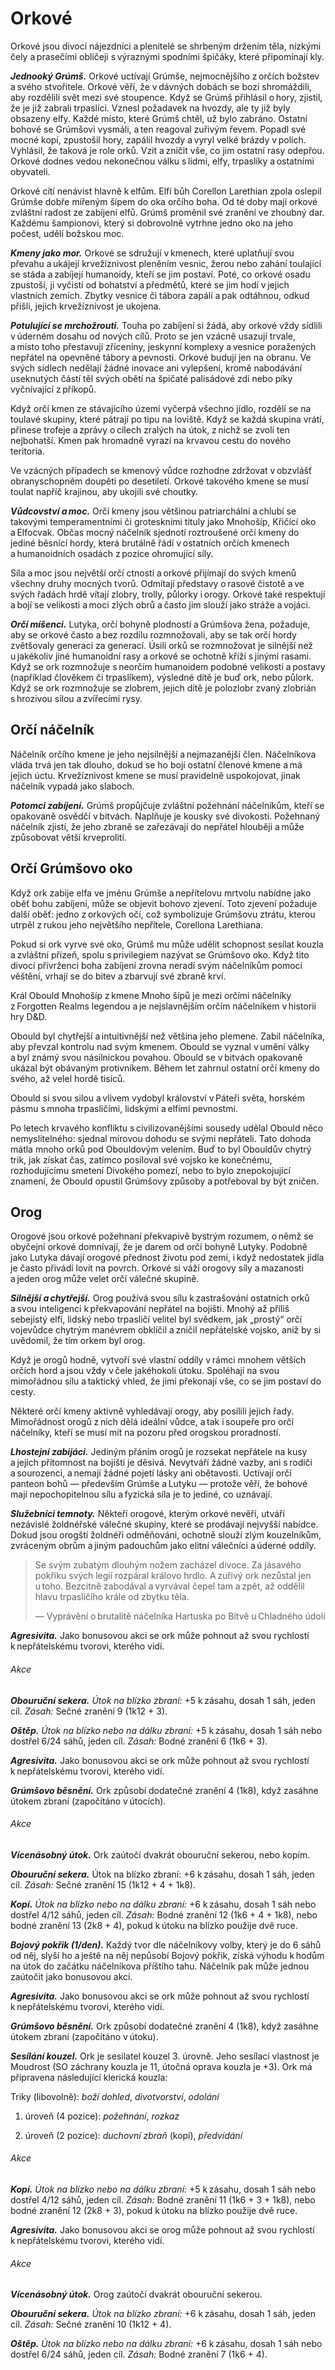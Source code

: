 # Orkové
  
Orkové jsou divocí nájezdníci a plenitelé se shrbeným držením těla, nízkými čely a prasečími obličeji s výraznými spodními špičáky, které připomínají kly.
  
***Jednooký Grúmš.*** Orkové uctívají Grúmše, nejmocnějšího z orčích božstev a svého stvořitele. Orkové věří, že v dávných dobách se bozi shromáždili, aby rozdělili svět mezi své stoupence. Když se Grúmš přihlásil o hory, zjistil, že je již zabrali trpaslíci. Vznesl požadavek na hvozdy, ale ty již byly obsazeny elfy. Každé místo, které Grúmš chtěl, už bylo zabráno. Ostatní bohové se Grúmšovi vysmáli, a ten reagoval zuřivým řevem. Popadl své mocné kopí, zpustošil hory, zapálil hvozdy a vyryl velké brázdy v polích. Vyhlásil, že taková je role orků. Vzít a zničit vše, co jim ostatní rasy odepřou. Orkové dodnes vedou nekonečnou válku s lidmi, elfy, trpaslíky a ostatními obyvateli.
  
Orkové cítí nenávist hlavně k elfům. Elfí bůh Corellon Larethian zpola oslepil Grúmše dobře mířeným šípem do oka orčího boha. Od té doby mají orkové zvláštní radost ze zabíjení elfů. Grúmš proměnil své zranění ve zhoubný dar. Každému šampionovi, který si dobrovolně vytrhne jedno oko na jeho počest, udělí božskou moc.
  
***Kmeny jako mor.*** Orkové se sdružují v kmenech, které uplatňují svou převahu a ukájejí krvežíznivost pleněním vesnic, žerou nebo zahání toulající se stáda a zabíjejí humanoidy, kteří se jim postaví. Poté, co orkové osadu zpustoší, ji vyčistí od bohatství a předmětů, které se jim hodí v jejich vlastních zemích. Zbytky vesnice či tábora zapálí a pak odtáhnou, odkud přišli, jejich krvežíznivost je ukojena.
  
***Potulující se mrchožrouti.*** Touha po zabíjení si žádá, aby orkové vždy sídlili v úderném dosahu od nových cílů. Proto se jen vzácně usazují trvale, a místo toho přestavují zříceniny, jeskynní komplexy a vesnice poražených nepřátel na opevněné tábory a pevnosti. Orkové budují jen na obranu. Ve svých sídlech nedělají žádné inovace ani vylepšení, kromě nabodávání useknutých částí těl svých obětí na špičaté palisádové zdi nebo píky vyčnívající z příkopů.
  
Když orčí kmen ze stávajícího území vyčerpá všechno jídlo, rozdělí se na toulavé skupiny, které pátrají po tipu na loviště. Když se každá skupina vrátí, přinese trofeje a zprávy o cílech zralých na útok, z nichž se zvolí ten nejbohatší. Kmen pak hromadně vyrazí na krvavou cestu do nového teritoria.
  
Ve vzácných případech se kmenový vůdce rozhodne zdržovat v obzvlášť obranyschopném doupěti po desetiletí. Orkové takového kmene se musí toulat napříč krajinou, aby ukojili své choutky.
  
***Vůdcovství a moc.*** Orčí kmeny jsou většinou patriarchální a chlubí se takovými temperamentními či groteskními tituly jako Mnohošíp, Křičící oko a Elfocvak. Občas mocný náčelník sjednotí roztroušené orčí kmeny do jediné běsnící hordy, která brutálně řádí v ostatních orčích kmenech a humanoidních osadách z pozice ohromující síly.
  
Síla a moc jsou největší orčí ctnosti a orkové přijímají do svých kmenů všechny druhy mocných tvorů. Odmítají představy o rasové čistotě a ve svých řadách hrdě vítají zlobry, trolly, půlorky i orogy. Orkové také respektují a bojí se velikosti a moci zlých obrů a často jim slouží jako stráže a vojáci.
  
***Orčí míšenci.*** Lutyka, orčí bohyně plodnosti a Grúmšova žena, požaduje, aby se orkové často a bez rozdílu rozmnožovali, aby se tak orčí hordy zvětšovaly generaci za generací. Úsilí orků se rozmnožovat je silnější než u jakékoliv jiné humanoidní rasy a orkové se ochotně kříží s jinými rasami. Když se ork rozmnožuje s neorčím humanoidem podobné velikosti a postavy (například člověkem či trpaslíkem), výsledné dítě je buď ork, nebo půlork. Když se ork rozmnožuje se zlobrem, jejich dítě je polozlobr zvaný zlobrián s hrozivou silou a zvířecími rysy.
  
## Orčí náčelník
  
Náčelník orčího kmene je jeho nejsilnější a nejmazanější člen. Náčelníkova vláda trvá jen tak dlouho, dokud se ho bojí ostatní členové kmene a má jejich úctu. Krvežíznivost kmene se musí pravidelně uspokojovat, jinak náčelník vypadá jako slaboch.
  
***Potomci zabíjení.*** Grúmš propůjčuje zvláštní požehnání náčelníkům, kteří se opakovaně osvědčí v bitvách. Naplňuje je kousky své divokosti. Požehnaný náčelník zjistí, že jeho zbraně se zařezávají do nepřátel hlouběji a může způsobovat větší krveprolití.
  
## Orčí Grúmšovo oko
  
Když ork zabije elfa ve jménu Grúmše a nepřítelovu mrtvolu nabídne jako oběť bohu zabíjení, může se objevit bohovo zjevení. Toto zjevení požaduje další oběť: jedno z orkových očí, což symbolizuje Grúmšovu ztrátu, kterou utrpěl z rukou jeho největšího nepřítele, Corellona Larethiana.
  
Pokud si ork vyrve své oko, Grúmš mu může udělit schopnost sesílat kouzla a zvláštní přízeň, spolu s privilegiem nazývat se Grúmšovo oko. Když tito divocí přívrženci boha zabíjení zrovna neradí svým náčelníkům pomocí věštění, vrhají se do bitev a zbarvují své zbraně krví.

<Card header="Král Obould Mnohošíp">
  
Král Obould Mnohošíp z kmene Mnoho šípů je mezi orčími náčelníky z Forgotten Realms legendou a je nejslavnějším orčím náčelníkem v historii hry D&D.
  
Obould byl chytřejší a intuitivnější než většina jeho plemene. Zabil náčelníka, aby převzal kontrolu nad svým kmenem. Obould se vyznal v umění války a byl známý svou násilnickou povahou. Obould se v bitvách opakovaně ukázal být obávaným protivníkem. Během let zahrnul ostatní orčí kmeny do svého, až velel hordě tisíců.
  
Obould si svou silou a vlivem vydobyl království v Páteři světa, horském pásmu s mnoha trpasličími, lidskými a elfími pevnostmi.
  
Po letech krvavého konfliktu s civilizovanějšími sousedy udělal Obould něco nemyslitelného: sjednal mírovou dohodu se svými nepřáteli. Tato dohoda mátla mnoho orků pod Obouldovým velením. Buď to byl Obouldův chytrý trik, jak získat čas, zatímco posiloval své vojsko ke konečnému, rozhodujícímu smetení Divokého pomezí, nebo to bylo znepokojující znamení, že Obould opustil Grúmšovy způsoby a potřeboval by být zničen.
  
</Card> 

## Orog
  
Orogové jsou orkové požehnaní překvapivě bystrým rozumem, o němž se obyčejní orkové domnívají, že je darem od orčí bohyně Lutyky. Podobně jako Lutyka dávají orogové přednost životu pod zemí, i když nedostatek jídla je často přivádí lovit na povrch. Orkové si váží orogovy síly a mazanosti a jeden orog může velet orčí válečné skupině.
  
***Silnější a chytřejší.*** Orog používá svou sílu k zastrašování ostatních orků a svou inteligenci k překvapování nepřátel na bojišti. Mnohý až příliš sebejistý elfí, lidský nebo trpasličí velitel byl svědkem, jak „prostý“ orčí vojevůdce chytrým manévrem obklíčil a zničil nepřátelské vojsko, aniž by si uvědomil, že tím orkem byl orog.
  
Když je orogů hodně, vytvoří své vlastní oddíly v rámci mnohem větších orčích hord a jsou vždy v čele jakéhokoli útoku. Spoléhají na svou mimořádnou sílu a taktický vhled, že jimi překonají vše, co se jim postaví do cesty.
  
Některé orčí kmeny aktivně vyhledávají orogy, aby posílili jejich řady. Mimořádnost orogů z nich dělá ideální vůdce, a tak i soupeře pro orčí náčelníky, kteří se musí mít na pozoru před orogskou proradností.
  
***Lhostejní zabijáci.*** Jediným přáním orogů je rozsekat nepřátele na kusy a jejich přítomnost na bojišti je děsivá. Nevytváří žádné vazby, ani s rodiči a sourozenci, a nemají žádné pojetí lásky ani obětavosti. Uctívají orčí panteon bohů — především Grúmše a Lutyku — protože věří, že bohové mají nepochopitelnou sílu a fyzická síla je to jediné, co uznávají.
  
***Služebníci temnoty.*** Někteří orogové, kterým orkové nevěří, utváří nezávislé žoldnéřské válečné skupiny, které se prodávají nejvyšší nabídce. Dokud jsou orogští žoldnéři odměňováni, ochotně slouží zlým kouzelníkům, zvráceným obrům a jiným padouchům jako elitní válečníci a úderné oddíly.

> Se svým zubatým dlouhým nožem zacházel divoce. Za jásavého pokřiku svých legií rozpáral královo hrdlo. A zuřivý ork nezůstal jen u toho. Bezcitně zabodával a vyrvával čepel tam a zpět, až oddělil hlavu trpasličího krále od zbytku těla.
>  
> — Vyprávění o brutalitě náčelníka Hartuska po Bitvě u Chladného údolí

<Monster 
    title="Ork"
    subtitle="Střední humanoid (ork), chaotické zlo￼"
    armor-class="13 (usňová zbroj)"
    hit-points="15 (2k8 + 6)"
    speed="6 sáhů"
    str="16 (+3)"
    dex="12 (+1)"
    con="16 (+3)"
    int="7 (-2)"
    wis="11 (+0)"
    cha="10 (+0)"
    saving-throws=""
    skills="Zastrašování +2"
    damage-vulnerabilities=""
    damage-resistances=""
    damage-immunities=""
    condition-immunities=""
    senses="vidění ve mě 12 sáhů, pasivní Vnímání 10"
    languages="obecná řeč, orkština"
    challenge="1/2 (100 ZK)"
    >
  
***Agresivita.*** Jako bonusovou akci se ork může pohnout až svou rychlostí k nepřátelskému tvorovi, kterého vidí.
  
###### Akce
  
***Obouruční sekera.*** *Útok na blízko zbraní:* +5 k zásahu, dosah 1 sáh, jeden cíl. *Zásah:* Sečné zranění 9 (1k12 + 3).
  
***Oštěp.*** *Útok na blízko nebo na dálku zbraní:* +5 k zásahu, dosah 1 sáh nebo dostřel 6/24 sáhů, jeden cíl. *Zásah:* Bodné zranění 6 (1k6 + 3). 

</Monster>

<Monster 
    title="Orčí náčelník"
    subtitle="Střední humanoid (ork), chaotické zlo￼"
    armor-class="16 (drátěná zbroj)"
    hit-points="93 (11k8 + 44)"
    speed="6 sáhů"
    str="18 (+4)"
    dex="12 (+1)"
    con="18 (+4)"
    int="11 (+0)"
    wis="11 (+0)"
    cha="16 (+3)"
    saving-throws="Sil +6, Odl +6, Mdr +2"
    skills="Zastrašování +5"
    damage-vulnerabilities=""
    damage-resistances=""
    damage-immunities=""
    condition-immunities=""
    senses="vidění ve mě 12 sáhů, pasivní Vnímání 10"
    languages="obecná řeč, orkština"
    challenge="4 (1 100 ZK)"
    >

***Agresivita.*** Jako bonusovou akci se ork může pohnout až svou rychlostí k nepřátelskému tvorovi, kterého vidí.
  
***Grúmšovo běsnění.*** Ork způsobí dodatečné zranění 4 (1k8), když zasáhne útokem zbraní (započítáno v útocích).
  
###### Akce
  
***Vícenásobný útok.*** Ork zaútočí dvakrát obouruční sekerou, nebo kopím.
  
***Obouruční sekera.*** Útok na blízko zbraní: +6 k zásahu, dosah 1 sáh, jeden cíl. *Zásah:* Sečné zranění 15 (1k12 + 4 + 1k8).
  
***Kopí.*** *Útok na blízko nebo na dálku zbraní:* +6 k zásahu, dosah 1 sáh nebo dostřel 4/12 sáhů, jeden cíl. *Zásah:* Bodné zranění 12 (1k6 + 4 + 1k8), nebo bodné zranění 13 (2k8 + 4), pokud k útoku na blízko použije dvě ruce.
  
***Bojový pokřik (1/den).*** Každý tvor dle náčelníkovy volby, který je do 6 sáhů od něj, slyší ho a ještě na něj nepůsobí Bojový pokřik, získá výhodu k hodům na útok do začátku náčelníkova příštího tahu. Náčelník pak může jednou zaútočit jako bonusovou akci.

</Monster> 

<Monster 
    title="Orčí Grúmšovo oko"
    subtitle="Střední humanoid (ork), chaotické zlo￼"
    armor-class="16 (kroužková zbroj, štít)"
    hit-points="45 (6k8 + 18)"
    speed="6 sáhů"
    str="16 (+3)"
    dex="12 (+1)"
    con="16 (+3)"
    int="9 (-1)"
    wis="13 (+1)"
    cha="12 (+1)"
    saving-throws=""
    skills="Náboženství +1, Zastrašování +3"
    damage-vulnerabilities=""
    damage-resistances=""
    damage-immunities=""
    condition-immunities=""
    senses="vidění ve mě 12 sáhů, pasivní Vnímání 11"
    languages="obecná řeč, orkština"
    challenge="2 (450 ZK)"
    >

***Agresivita.*** Jako bonusovou akci se ork může pohnout až svou rychlostí k nepřátelskému tvorovi, kterého vidí.
  
***Grúmšovo běsnění.*** Ork způsobí dodatečné zranění 4 (1k8), když zasáhne útokem zbraní (započítáno v útoku).
  
***Sesílání kouzel.*** Ork je sesilatel kouzel 3. úrovně. Jeho sesílací vlastnost je Moudrost (SO záchrany kouzla je 11, útočná oprava kouzla je +3). Ork má připravena následující klerická kouzla:
  
Triky (libovolně): *boží dohled*, *divotvorství*, *odolání*
  
1. úroveň (4 pozice): *požehnání*, *rozkaz*
  
2. úroveň (2 pozice): *duchovní zbraň* (kopí), *předvídání*
  
###### Akce
  
***Kopí.*** *Útok na blízko nebo na dálku zbraní:* +5 k zásahu, dosah 1 sáh nebo dostřel 4/12 sáhů, jeden cíl. *Zásah:* Bodné zranění 11 (1k6 + 3 + 1k8), nebo bodné zranění 12 (2k8 + 3), pokud k útoku na blízko použije dvě ruce.

</Monster>

<Monster 
    title="Orog"
    subtitle="Střední humanoid (ork), chaotické zlo"
    armor-class="18 (plátová zbroj)"
    hit-points="42 (5k8 + 20)"
    speed="6 sáhů"
    str="18 (+4)"
    dex="12 (+1)"
    con="18 (+4)"
    int="12 (+1)"
    wis="11 (+0)"
    cha="12 (+1)"
    saving-throws=""
    skills="Přežití +2, Zastrašování +5"
    damage-vulnerabilities=""
    damage-resistances=""
    damage-immunities=""
    condition-immunities=""
    senses="vidění ve mě 12 sáhů, pasivní Vnímání 10"
    languages="obecná řeč, orkština"
    challenge="2 (450 ZK)"
    >

***Agresivita.*** Jako bonusovou akci se orog může pohnout až svou rychlostí k nepřátelskému tvorovi, kterého vidí.
  
###### Akce
  
***Vícenásobný útok.*** Orog zaútočí dvakrát obouruční sekerou.
  
***Obouruční sekera.*** *Útok na blízko zbraní:* +6 k zásahu, dosah 1 sáh, jeden cíl. *Zásah:* Sečné zranění 10 (1k12 + 4).
  
***Oštěp.*** *Útok na blízko nebo na dálku zbraní:* +6 k zásahu, dosah 1 sáh nebo dostřel 6/24 sáhů, jeden cíl. *Zásah:* Bodné zranění 7 (1k6 + 4).

</Monster>  
